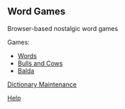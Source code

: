 ## Word Games

Browser-based nostalgic word games 

Games:

- [Words](https://sakryukov.github.io/word-games/code/words.html)
- [Bulls and Cows](https://sakryukov.github.io/word-games/code/bulls-and-cows.html)
- [Balda](https://sakryukov.github.io/word-games/code/balda.html)

[Dictionary Maintenance](code/dictionary-maintenance/index.html)

[Help](https://sakryukov.github.io/word-games/code/help.html)
